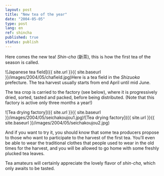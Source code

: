 ```yaml
---
layout: post
title: "New tea of the year"
date: "2004-05-05"
type: post
lang: en
ref: shincha
published: true
status: publish
---
```




Here comes the new tea! _Shin-cha_ (新茶), this is how the first tea of the season is called.

![Japanese tea field]({{ site.url }}{{ site.baseurl }}/images/2004/05/chafield.jpg)Here is a tea field in the _Shizuoka_ prefecture. The tea harvest usually starts from end April until mid June.

The tea crop is carried to the factory (see below), where it is progressively dried, sorted, tasted and packed, before being distributed. (Note that this factory is active only three months a year!)

![Tea drying factory]({{ site.url }}{{ site.baseurl }}/images/2004/05/seichakoujou1.jpg)![Tea drying factory]({{ site.url }}{{ site.baseurl }}/images/2004/05/seichakoujou2.jpg)

And if you want to try it, you should know that some tea producers propose to those who want to participate to the harvest of the first tea. You'll even be able to wear the traditional clothes that people used to wear in the old times for the harvest, and you will be allowed to go home with some freshly plucked tea leaves.

Tea amateurs will certainly appreciate the lovely flavor of _shin-cha_, which only awaits to be tasted.


